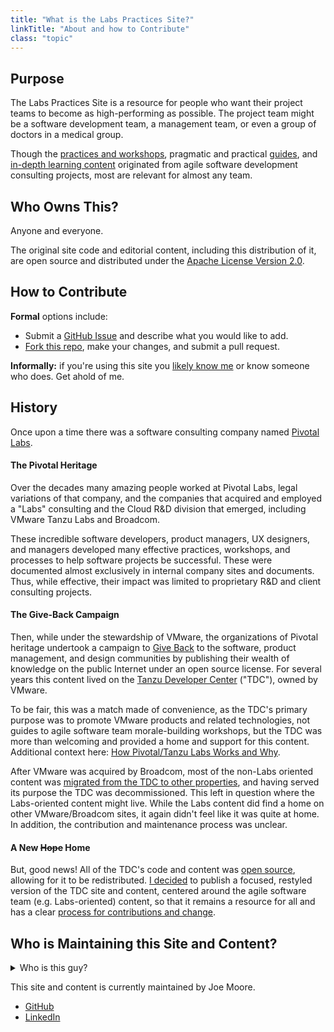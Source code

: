 ```yaml
---
title: "What is the Labs Practices Site?"
linkTitle: "About and how to Contribute"
class: "topic"
---
```


## Purpose

The Labs Practices Site is a resource for people who want their project teams to become as high-performing as possible. The project team might be a software development team, a management team, or even a group of doctors in a medical group.

Though the [practices and workshops](/practices/), pragmatic and practical [guides](/guides/), and [in-depth learning content](/learningpaths/) originated from agile software development consulting projects, most are relevant for almost any team.

## Who Owns This?

Anyone and everyone.

The original site code and editorial content, including this distribution of it, are open source and distributed under the [Apache License Version 2.0](https://github.com/joemoore/labs-practices-site/blob/main/LICENSE).

<a name="contribute"></a>

## How to Contribute

**Formal** options include:

- Submit a [GitHub Issue](https://github.com/joemoore/labs-practices-site/issues) and describe what you would like to add.
- [Fork this repo](https://github.com/joemoore/labs-practices-site/fork), make your changes, and submit a pull request.

**Informally:** if you're using this site you [likely know me](#who) or know someone who does. Get ahold of me.

## History

Once upon a time there was a software consulting company named [Pivotal Labs](https://en.wikipedia.org/wiki/Pivotal_Labs).

#### The Pivotal Heritage

Over the decades many amazing people worked at Pivotal Labs, legal variations of that company, and the companies that acquired and employed a "Labs" consulting and the Cloud R&D division that emerged, including VMware Tanzu Labs and Broadcom.

These incredible software developers, product managers, UX designers, and managers developed many effective practices, workshops, and processes to help software projects be successful. These were documented almost exclusively in internal company sites and documents. Thus, while effective, their impact was limited to proprietary R&D and client consulting projects.

#### The Give-Back Campaign

Then, while under the stewardship of VMware, the organizations of Pivotal heritage undertook a campaign to [Give Back](/learningpaths/application-development-how-we-work/share-knowledge/) to the software, product management, and design communities by publishing their wealth of knowledge on the public Internet under an open source license. For several years this content lived on the [Tanzu Developer Center](/) ("TDC"), owned by VMware.

To be fair, this was a match made of convenience, as the TDC's primary purpose was to promote VMware products and related technologies, not guides to agile software team morale-building workshops, but the TDC was more than welcoming and provided a home and support for this content. Additional context here: [How Pivotal/Tanzu Labs Works and Why](/learningpaths/application-development-how-we-work/).

After VMware was acquired by Broadcom, most of the non-Labs oriented content was [migrated from the TDC to other properties](https://github.com/vmware-tanzu/tanzu-dev-portal/pull/2929), and having served its purpose the TDC was decommissioned. This left in question where the Labs-oriented content might live. While the Labs content did find a home on other VMware/Broadcom sites, it again didn't feel like it was quite at home. In addition, the contribution and maintenance process was unclear.

#### A New ~~Hope~~ Home

But, good news! All of the TDC's code and content was [open source](https://github.com/joemoore/tanzu-dev-portal/blob/main/LICENSE), allowing for it to be redistributed. [I decided](#who) to publish a focused, restyled version of the TDC site and content, centered around the agile software team (e.g. Labs-oriented) content, so that it remains a resource for all and has a clear [process for contributions and change](#contribute).

<a name="who"></a>

## Who is Maintaining this Site and Content?

<details>
  <summary>Who is this guy?</summary>

![](https://avatars.githubusercontent.com/u/13995)

</details>

This site and content is currently maintained by Joe Moore.

- [GitHub](https://github.com/joemoore)
- [LinkedIn](https://www.linkedin.com/in/josephlmoore/)
